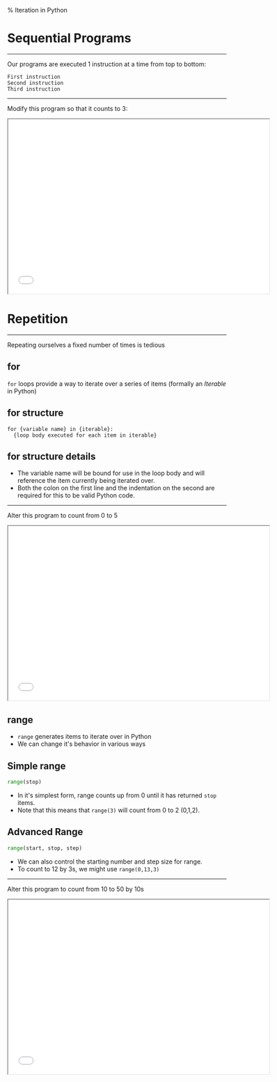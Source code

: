 % Iteration in Python

Sequential Programs
===================

---

Our programs are executed 1 instruction at a time from top to bottom:

    First instruction
    Second instruction
    Third instruction

---

Modify this program so that it counts to 3:

<iframe width=600 height=400 src="../index.html#WyJwcmludCgwKVxucHJpbnQoMSlcbnByaW50KDIpIiwiMCAxIDIgMyJd"></iframe>

Repetition
==========

---

Repeating ourselves a fixed number of times is tedious

for
---

`for` loops provide a way to iterate over a series of items (formally an *Iterable* in Python)

for structure
------------

```
for {variable name} in {iterable}:
  {loop body executed for each item in iterable}
```

for structure details
--------------------

- The variable name will be bound for use in the loop body and will reference the item currently being iterated over.
- Both the colon on the first line and the indentation on the second are required for this to be valid Python code.

---

Alter this program to count from 0 to 5

<iframe width=600 height=400 src="../index.html#WyJmb3IgaSBpbiByYW5nZSg0KTpcbiAgICBwcmludChpKSIsIjAgMSAyIDMgNCA1Il0="></iframe>

range
-----

- `range` generates items to iterate over in Python
- We can change it's behavior in various ways

Simple range
------------

```python
range(stop)
```

- In it's simplest form, range counts up from 0 until it has returned `stop` items.
- Note that this means that `range(3)` will count from 0 to 2 (0,1,2).

Advanced Range
--------------

```python
range(start, stop, step)
```

- We can also control the starting number and step size for range.
- To count to 12 by 3s, we might use `range(0,13,3)`

---
 
Alter this program to count from 10 to 50 by 10s

<iframe width=600 height=400 src="../index.html#WyJmb3IgaSBpbiByYW5nZSgwLDEzLDMpOlxuICAgIHByaW50KGkpIiwiMTAgMjAgMzAgNDAgNTAiXQ=="></iframe>
